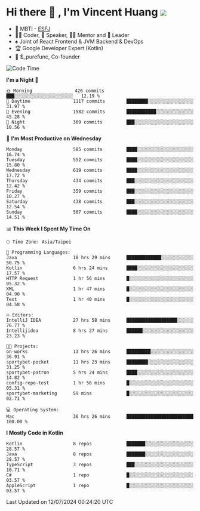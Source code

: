 # Hi there 👋 , I'm Vincent Huang ![](https://komarev.com/ghpvc/?username=Jian-Min-Huang)
- 👀 MBTI - [ESFJ](https://www.16personalities.com/esfj-personality)
- 👨‍💻 Coder, 🎤 Speaker, 👨‍🏫 Mentor and 🚀 Leader
- ♠️ Joint of React Frontend & JVM Backend & DevOps
- 🏆 Google Developer Expert (Kotlin)
- 💼 $_purefunc, Co-founder

<!--START_SECTION:waka-->
![Code Time](http://img.shields.io/badge/Code%20Time-4%2C050%20hrs%2039%20mins-blue)

**I'm a Night 🦉** 

```text
🌞 Morning                426 commits         ███░░░░░░░░░░░░░░░░░░░░░░   12.19 % 
🌆 Daytime                1117 commits        ████████░░░░░░░░░░░░░░░░░   31.97 % 
🌃 Evening                1582 commits        ███████████░░░░░░░░░░░░░░   45.28 % 
🌙 Night                  369 commits         ███░░░░░░░░░░░░░░░░░░░░░░   10.56 % 
```
📅 **I'm Most Productive on Wednesday** 

```text
Monday                   585 commits         ████░░░░░░░░░░░░░░░░░░░░░   16.74 % 
Tuesday                  552 commits         ████░░░░░░░░░░░░░░░░░░░░░   15.80 % 
Wednesday                619 commits         ████░░░░░░░░░░░░░░░░░░░░░   17.72 % 
Thursday                 434 commits         ███░░░░░░░░░░░░░░░░░░░░░░   12.42 % 
Friday                   359 commits         ███░░░░░░░░░░░░░░░░░░░░░░   10.27 % 
Saturday                 438 commits         ███░░░░░░░░░░░░░░░░░░░░░░   12.54 % 
Sunday                   507 commits         ████░░░░░░░░░░░░░░░░░░░░░   14.51 % 
```


📊 **This Week I Spent My Time On** 

```text
🕑︎ Time Zone: Asia/Taipei

💬 Programming Languages: 
Java                     18 hrs 29 mins      █████████████░░░░░░░░░░░░   50.75 % 
Kotlin                   6 hrs 24 mins       ████░░░░░░░░░░░░░░░░░░░░░   17.57 % 
HTTP Request             1 hr 56 mins        █░░░░░░░░░░░░░░░░░░░░░░░░   05.32 % 
XML                      1 hr 47 mins        █░░░░░░░░░░░░░░░░░░░░░░░░   04.90 % 
Text                     1 hr 40 mins        █░░░░░░░░░░░░░░░░░░░░░░░░   04.58 % 

🔥 Editors: 
IntelliJ IDEA            27 hrs 58 mins      ███████████████████░░░░░░   76.77 % 
Intellijidea             8 hrs 27 mins       ██████░░░░░░░░░░░░░░░░░░░   23.23 % 

🐱‍💻 Projects: 
on-works                 13 hrs 26 mins      █████████░░░░░░░░░░░░░░░░   36.91 % 
sportybet-pocket         11 hrs 23 mins      ████████░░░░░░░░░░░░░░░░░   31.25 % 
sportybet-patron         5 hrs 24 mins       ████░░░░░░░░░░░░░░░░░░░░░   14.82 % 
config-repo-test         1 hr 56 mins        █░░░░░░░░░░░░░░░░░░░░░░░░   05.31 % 
sportybet-marketing      59 mins             █░░░░░░░░░░░░░░░░░░░░░░░░   02.71 % 

💻 Operating System: 
Mac                      36 hrs 26 mins      █████████████████████████   100.00 % 
```

**I Mostly Code in Kotlin** 

```text
Kotlin                   8 repos             ███████░░░░░░░░░░░░░░░░░░   28.57 % 
Java                     8 repos             ███████░░░░░░░░░░░░░░░░░░   28.57 % 
TypeScript               3 repos             ███░░░░░░░░░░░░░░░░░░░░░░   10.71 % 
C#                       1 repo              █░░░░░░░░░░░░░░░░░░░░░░░░   03.57 % 
AppleScript              1 repo              █░░░░░░░░░░░░░░░░░░░░░░░░   03.57 % 
```




 Last Updated on 12/07/2024 00:24:20 UTC
<!--END_SECTION:waka-->
